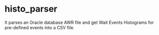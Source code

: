 # histo_parser
It parses an Oracle database AWR file and get Wait Events Histograms for pre-defined events into a CSV file.
